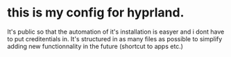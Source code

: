 # this is my config for hyprland.
It's public so that the automation of it's installation is easyer and i dont have to put creditentials in.
It's structured in as many files as possible to simplify adding new functionnality in the future (shortcut to apps etc.)
